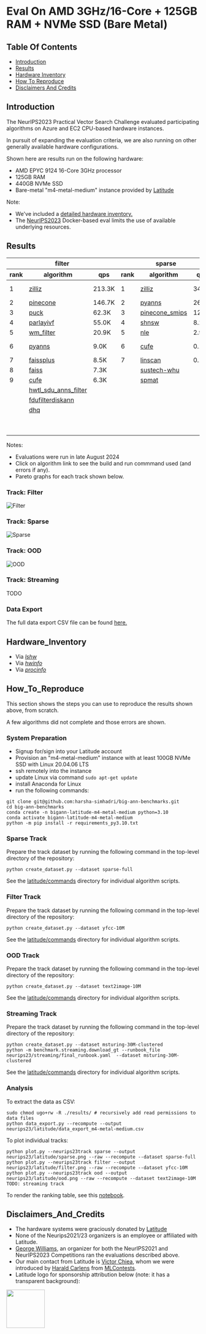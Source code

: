 
# Eval On AMD 3GHz/16-Core + 125GB RAM + NVMe SSD (Bare Metal)

## Table Of Contents

- [Introduction](#introduction)  
- [Results](#results) 
- [Hardware Inventory](#hardware_inventory)
- [How To Reproduce](#how_to_reproduce)
- [Disclaimers And Credits](#disclaimers_and_credits)  

## Introduction

The NeurIPS2023 Practical Vector Search Challenge evaluated participating algorithms on Azure and EC2 CPU-based hardware instances.

In pursuit of expanding the evaluation criteria, we are also running on other generally available hardware configurations.

Shown here are results run on the following hardware:
* AMD EPYC 9124 16-Core 3GHz processor
* 125GB RAM 
* 440GB NVMe SSD
* Bare-metal "m4-metal-medium" instance provided by [Latitude](https://www.latitude.sh/) 

Note:
* We've included a [detailed hardware inventory.](#hardware_inventory)
* The [NeurIPS2023](README.md) Docker-based eval limits the use of available underlying resources.

## Results
<table id="T_f1f4d">
  <thead>
    <tr>
      <th id="T_f1f4d_level0_col0" class="col_heading level0 col0" colspan="3">filter</th>
      <th id="T_f1f4d_level0_col3" class="col_heading level0 col3" colspan="3">sparse</th>
      <th id="T_f1f4d_level0_col6" class="col_heading level0 col6" colspan="3">ood</th>
    </tr>
    <tr>
      <th id="T_f1f4d_level1_col0" class="col_heading level1 col0" >rank</th>
      <th id="T_f1f4d_level1_col1" class="col_heading level1 col1" >algorithm</th>
      <th id="T_f1f4d_level1_col2" class="col_heading level1 col2" >qps</th>
      <th id="T_f1f4d_level1_col3" class="col_heading level1 col3" >rank</th>
      <th id="T_f1f4d_level1_col4" class="col_heading level1 col4" >algorithm</th>
      <th id="T_f1f4d_level1_col5" class="col_heading level1 col5" >qps</th>
      <th id="T_f1f4d_level1_col6" class="col_heading level1 col6" >rank</th>
      <th id="T_f1f4d_level1_col7" class="col_heading level1 col7" >algorithm</th>
      <th id="T_f1f4d_level1_col8" class="col_heading level1 col8" >qps</th>
    </tr>
  </thead>
  <tbody>
    <tr>
      <td id="T_f1f4d_row0_col0" class="data row0 col0" >1</td>
      <td id="T_f1f4d_row0_col1" class="data row0 col1" ><a href="latitude/commands/filter__zilliz.sh"><div style="height:100%;width:100%">zilliz</div></a></td>
      <td id="T_f1f4d_row0_col2" class="data row0 col2" >               213.3K</td>
      <td id="T_f1f4d_row0_col3" class="data row0 col3" >1</td>
      <td id="T_f1f4d_row0_col4" class="data row0 col4" ><a href="latitude/commands/sparse__zilliz.sh"><div style="height:100%;width:100%">zilliz</div></a></td>
      <td id="T_f1f4d_row0_col5" class="data row0 col5" >                34.8K</td>
      <td id="T_f1f4d_row0_col6" class="data row0 col6" >1</td>
      <td id="T_f1f4d_row0_col7" class="data row0 col7" ><a href="latitude/commands/ood__pinecone-ood.sh"><div style="height:100%;width:100%">pinecone-ood</div></a></td>
      <td id="T_f1f4d_row0_col8" class="data row0 col8" >                76.9K</td>
    </tr>
    <tr>
      <td id="T_f1f4d_row1_col0" class="data row1 col0" >2</td>
      <td id="T_f1f4d_row1_col1" class="data row1 col1" ><a href="latitude/commands/filter__pinecone.sh"><div style="height:100%;width:100%">pinecone</div></a></td>
      <td id="T_f1f4d_row1_col2" class="data row1 col2" >               146.7K</td>
      <td id="T_f1f4d_row1_col3" class="data row1 col3" >2</td>
      <td id="T_f1f4d_row1_col4" class="data row1 col4" ><a href="latitude/commands/sparse__pyanns.sh"><div style="height:100%;width:100%">pyanns</div></a></td>
      <td id="T_f1f4d_row1_col5" class="data row1 col5" >                26.9K</td>
      <td id="T_f1f4d_row1_col6" class="data row1 col6" >2</td>
      <td id="T_f1f4d_row1_col7" class="data row1 col7" ><a href="latitude/commands/ood__zilliz.sh"><div style="height:100%;width:100%">zilliz</div></a></td>
      <td id="T_f1f4d_row1_col8" class="data row1 col8" >                73.5K</td>
    </tr>
    <tr>
      <td id="T_f1f4d_row2_col0" class="data row2 col0" >3</td>
      <td id="T_f1f4d_row2_col1" class="data row2 col1" ><a href="latitude/commands/filter__puck.sh"><div style="height:100%;width:100%">puck</div></a></td>
      <td id="T_f1f4d_row2_col2" class="data row2 col2" >                62.3K</td>
      <td id="T_f1f4d_row2_col3" class="data row2 col3" >3</td>
      <td id="T_f1f4d_row2_col4" class="data row2 col4" ><a href="latitude/commands/sparse__pinecone_smips.sh"><div style="height:100%;width:100%">pinecone_smips</div></a></td>
      <td id="T_f1f4d_row2_col5" class="data row2 col5" >                12.0K</td>
      <td id="T_f1f4d_row2_col6" class="data row2 col6" >3</td>
      <td id="T_f1f4d_row2_col7" class="data row2 col7" ><a href="latitude/commands/ood__pyanns.sh"><div style="height:100%;width:100%">pyanns</div></a></td>
      <td id="T_f1f4d_row2_col8" class="data row2 col8" >                55.5K</td>
    </tr>
    <tr>
      <td id="T_f1f4d_row3_col0" class="data row3 col0" >4</td>
      <td id="T_f1f4d_row3_col1" class="data row3 col1" ><a href="latitude/commands/filter__parlayivf.sh"><div style="height:100%;width:100%">parlayivf</div></a></td>
      <td id="T_f1f4d_row3_col2" class="data row3 col2" >                55.0K</td>
      <td id="T_f1f4d_row3_col3" class="data row3 col3" >4</td>
      <td id="T_f1f4d_row3_col4" class="data row3 col4" ><a href="latitude/commands/sparse__shnsw.sh"><div style="height:100%;width:100%">shnsw</div></a></td>
      <td id="T_f1f4d_row3_col5" class="data row3 col5" >                 8.2K</td>
      <td id="T_f1f4d_row3_col6" class="data row3 col6" >4</td>
      <td id="T_f1f4d_row3_col7" class="data row3 col7" ><a href="latitude/commands/ood__scann.sh"><div style="height:100%;width:100%">scann</div></a></td>
      <td id="T_f1f4d_row3_col8" class="data row3 col8" >                32.3K</td>
    </tr>
    <tr>
      <td id="T_f1f4d_row4_col0" class="data row4 col0" >5</td>
      <td id="T_f1f4d_row4_col1" class="data row4 col1" ><a href="latitude/commands/filter__wm_filter.sh"><div style="height:100%;width:100%">wm_filter</div></a></td>
      <td id="T_f1f4d_row4_col2" class="data row4 col2" >                20.9K</td>
      <td id="T_f1f4d_row4_col3" class="data row4 col3" >5</td>
      <td id="T_f1f4d_row4_col4" class="data row4 col4" ><a href="latitude/commands/sparse__nle.sh"><div style="height:100%;width:100%">nle</div></a></td>
      <td id="T_f1f4d_row4_col5" class="data row4 col5" >                 2.9K</td>
      <td id="T_f1f4d_row4_col6" class="data row4 col6" >5</td>
      <td id="T_f1f4d_row4_col7" class="data row4 col7" ><a href="latitude/commands/ood__sustech-ood.sh"><div style="height:100%;width:100%">sustech-ood</div></a></td>
      <td id="T_f1f4d_row4_col8" class="data row4 col8" >                28.5K</td>
    </tr>
    <tr>
      <td id="T_f1f4d_row5_col0" class="data row5 col0" >6</td>
      <td id="T_f1f4d_row5_col1" class="data row5 col1" ><a href="latitude/commands/filter__pyanns.sh"><div style="height:100%;width:100%">pyanns</div></a></td>
      <td id="T_f1f4d_row5_col2" class="data row5 col2" >                 9.0K</td>
      <td id="T_f1f4d_row5_col3" class="data row5 col3" >6</td>
      <td id="T_f1f4d_row5_col4" class="data row5 col4" ><a href="latitude/commands/sparse__cufe.sh"><div style="height:100%;width:100%">cufe</div></a></td>
      <td id="T_f1f4d_row5_col5" class="data row5 col5" >                 0.1K</td>
      <td id="T_f1f4d_row5_col6" class="data row5 col6" >6</td>
      <td id="T_f1f4d_row5_col7" class="data row5 col7" ><a href="latitude/commands/ood__mysteryann-dif.sh"><div style="height:100%;width:100%">mysteryann-dif</div></a></td>
      <td id="T_f1f4d_row5_col8" class="data row5 col8" >                27.9K</td>
    </tr>
    <tr>
      <td id="T_f1f4d_row6_col0" class="data row6 col0" >7</td>
      <td id="T_f1f4d_row6_col1" class="data row6 col1" ><a href="latitude/commands/filter__faissplus.sh"><div style="height:100%;width:100%">faissplus</div></a></td>
      <td id="T_f1f4d_row6_col2" class="data row6 col2" >                 8.5K</td>
      <td id="T_f1f4d_row6_col3" class="data row6 col3" >7</td>
      <td id="T_f1f4d_row6_col4" class="data row6 col4" ><a href="latitude/commands/sparse__linscan.sh"><div style="height:100%;width:100%">linscan</div></a></td>
      <td id="T_f1f4d_row6_col5" class="data row6 col5" >                 0.1K</td>
      <td id="T_f1f4d_row6_col6" class="data row6 col6" >7</td>
      <td id="T_f1f4d_row6_col7" class="data row6 col7" ><a href="latitude/commands/ood__mysteryann.sh"><div style="height:100%;width:100%">mysteryann</div></a></td>
      <td id="T_f1f4d_row6_col8" class="data row6 col8" >                26.6K</td>
    </tr>
    <tr>
      <td id="T_f1f4d_row7_col0" class="data row7 col0" >8</td>
      <td id="T_f1f4d_row7_col1" class="data row7 col1" ><a href="latitude/commands/filter__faiss.sh"><div style="height:100%;width:100%">faiss</div></a></td>
      <td id="T_f1f4d_row7_col2" class="data row7 col2" >                 7.3K</td>
      <td id="T_f1f4d_row7_col3" class="data row7 col3" ><NA></td>
      <td id="T_f1f4d_row7_col4" class="data row7 col4" ><a href="latitude/commands/sparse__sustech-whu.sh"><div style="height:100%;width:100%">sustech-whu</div></a></td>
      <td id="T_f1f4d_row7_col5" class="data row7 col5" ></td>
      <td id="T_f1f4d_row7_col6" class="data row7 col6" >8</td>
      <td id="T_f1f4d_row7_col7" class="data row7 col7" ><a href="latitude/commands/ood__vamana.sh"><div style="height:100%;width:100%">vamana</div></a></td>
      <td id="T_f1f4d_row7_col8" class="data row7 col8" >                20.0K</td>
    </tr>
    <tr>
      <td id="T_f1f4d_row8_col0" class="data row8 col0" >9</td>
      <td id="T_f1f4d_row8_col1" class="data row8 col1" ><a href="latitude/commands/filter__cufe.sh"><div style="height:100%;width:100%">cufe</div></a></td>
      <td id="T_f1f4d_row8_col2" class="data row8 col2" >                 6.3K</td>
      <td id="T_f1f4d_row8_col3" class="data row8 col3" ><NA></td>
      <td id="T_f1f4d_row8_col4" class="data row8 col4" ><a href="latitude/commands/sparse__spmat.sh"><div style="height:100%;width:100%">spmat</div></a></td>
      <td id="T_f1f4d_row8_col5" class="data row8 col5" ></td>
      <td id="T_f1f4d_row8_col6" class="data row8 col6" >9</td>
      <td id="T_f1f4d_row8_col7" class="data row8 col7" ><a href="latitude/commands/ood__puck.sh"><div style="height:100%;width:100%">puck</div></a></td>
      <td id="T_f1f4d_row8_col8" class="data row8 col8" >                19.0K</td>
    </tr>
    <tr>
      <td id="T_f1f4d_row9_col0" class="data row9 col0" ><NA></td>
      <td id="T_f1f4d_row9_col1" class="data row9 col1" ><a href="latitude/commands/filter__hwtl_sdu_anns_filter.sh"><div style="height:100%;width:100%">hwtl_sdu_anns_filter</div></a></td>
      <td id="T_f1f4d_row9_col2" class="data row9 col2" ></td>
      <td id="T_f1f4d_row9_col3" class="data row9 col3" ><NA></td>
      <td id="T_f1f4d_row9_col4" class="data row9 col4" ></td>
      <td id="T_f1f4d_row9_col5" class="data row9 col5" ></td>
      <td id="T_f1f4d_row9_col6" class="data row9 col6" >10</td>
      <td id="T_f1f4d_row9_col7" class="data row9 col7" ><a href="latitude/commands/ood__ngt.sh"><div style="height:100%;width:100%">ngt</div></a></td>
      <td id="T_f1f4d_row9_col8" class="data row9 col8" >                11.9K</td>
    </tr>
    <tr>
      <td id="T_f1f4d_row10_col0" class="data row10 col0" ><NA></td>
      <td id="T_f1f4d_row10_col1" class="data row10 col1" ><a href="latitude/commands/filter__fdufilterdiskann.sh"><div style="height:100%;width:100%">fdufilterdiskann</div></a></td>
      <td id="T_f1f4d_row10_col2" class="data row10 col2" ></td>
      <td id="T_f1f4d_row10_col3" class="data row10 col3" ><NA></td>
      <td id="T_f1f4d_row10_col4" class="data row10 col4" ></td>
      <td id="T_f1f4d_row10_col5" class="data row10 col5" ></td>
      <td id="T_f1f4d_row10_col6" class="data row10 col6" >11</td>
      <td id="T_f1f4d_row10_col7" class="data row10 col7" ><a href="latitude/commands/ood__epsearch.sh"><div style="height:100%;width:100%">epsearch</div></a></td>
      <td id="T_f1f4d_row10_col8" class="data row10 col8" >                 7.7K</td>
    </tr>
    <tr>
      <td id="T_f1f4d_row11_col0" class="data row11 col0" ><NA></td>
      <td id="T_f1f4d_row11_col1" class="data row11 col1" ><a href="latitude/commands/filter__dhq.sh"><div style="height:100%;width:100%">dhq</div></a></td>
      <td id="T_f1f4d_row11_col2" class="data row11 col2" ></td>
      <td id="T_f1f4d_row11_col3" class="data row11 col3" ><NA></td>
      <td id="T_f1f4d_row11_col4" class="data row11 col4" ></td>
      <td id="T_f1f4d_row11_col5" class="data row11 col5" ></td>
      <td id="T_f1f4d_row11_col6" class="data row11 col6" >12</td>
      <td id="T_f1f4d_row11_col7" class="data row11 col7" ><a href="latitude/commands/ood__diskann.sh"><div style="height:100%;width:100%">diskann</div></a></td>
      <td id="T_f1f4d_row11_col8" class="data row11 col8" >                 6.4K</td>
    </tr>
    <tr>
      <td id="T_f1f4d_row12_col0" class="data row12 col0" ><NA></td>
      <td id="T_f1f4d_row12_col1" class="data row12 col1" ></td>
      <td id="T_f1f4d_row12_col2" class="data row12 col2" ></td>
      <td id="T_f1f4d_row12_col3" class="data row12 col3" ><NA></td>
      <td id="T_f1f4d_row12_col4" class="data row12 col4" ></td>
      <td id="T_f1f4d_row12_col5" class="data row12 col5" ></td>
      <td id="T_f1f4d_row12_col6" class="data row12 col6" >13</td>
      <td id="T_f1f4d_row12_col7" class="data row12 col7" ><a href="latitude/commands/ood__cufe.sh"><div style="height:100%;width:100%">cufe</div></a></td>
      <td id="T_f1f4d_row12_col8" class="data row12 col8" >                 5.4K</td>
    </tr>
    <tr>
      <td id="T_f1f4d_row13_col0" class="data row13 col0" ><NA></td>
      <td id="T_f1f4d_row13_col1" class="data row13 col1" ></td>
      <td id="T_f1f4d_row13_col2" class="data row13 col2" ></td>
      <td id="T_f1f4d_row13_col3" class="data row13 col3" ><NA></td>
      <td id="T_f1f4d_row13_col4" class="data row13 col4" ></td>
      <td id="T_f1f4d_row13_col5" class="data row13 col5" ></td>
      <td id="T_f1f4d_row13_col6" class="data row13 col6" ><NA></td>
      <td id="T_f1f4d_row13_col7" class="data row13 col7" ><a href="latitude/commands/ood__puck-fizz.sh"><div style="height:100%;width:100%">puck-fizz</div></a></td>
      <td id="T_f1f4d_row13_col8" class="data row13 col8" ></td>
    </tr>
  </tbody>
</table>
 

Notes:
* Evaluations were run in late August 2024
* Click on algorithm link to see the build and run commmand used (and errors if any).
* Pareto graphs for each track shown below.

### Track: Filter

![Filter](latitude/filter.png)

### Track: Sparse

![Sparse](latitude/sparse.png)

### Track: OOD

![OOD](latitude/ood.png)

### Track: Streaming

TODO

### Data Export

The full data export CSV file can be found [here.](latitude/data_export_m4-metal-medium.csv)

## Hardware_Inventory

* Via [*lshw*](latitude/m4-metal-medium-lshw.txt)
* Via [*hwinfo*](latitude/m4-metal-medium-hwinfo.txt)
* Via [*procinfo*](latitude/m4-metal-medium-procinfo.txt)

## How_To_Reproduce

This section shows the steps you can use to reproduce the results shown above, from scratch.

A few algorithms did not complete and those errors are shown.

### System Preparation

* Signup for/sign into your Latitude account 
* Provision an "m4-metal-medium" instance with at least 100GB NVMe SSD with Linux 20.04.06 LTS
* ssh remotely into the instance
* update Linux via command ```sudo apt-get update```
* install Anaconda for Linux
* run the following commands:
```
git clone git@github.com:harsha-simhadri/big-ann-benchmarks.git
cd big-ann-benchmarks
conda create -n bigann-latitude-m4-metal-medium python=3.10
conda activate bigann-latitude-m4-metal-medium
python -m pip install -r requirements_py3.10.txt 
```

### Sparse Track

Prepare the track dataset by running the following command in the top-level directory of the repository:
```
python create_dataset.py --dataset sparse-full
```

See the [latitude/commands](latitude/commands) directory for individual algorithm scripts.

### Filter Track

Prepare the track dataset by running the following command in the top-level directory of the repository:
```
python create_dataset.py --dataset yfcc-10M
```

See the [latitude/commands](latitude/commands) directory for individual algorithm scripts.

### OOD Track

Prepare the track dataset by running the following command in the top-level directory of the repository:
```
python create_dataset.py --dataset text2image-10M 
```
See the [latitude/commands](latitude/commands) directory for individual algorithm scripts.

### Streaming Track

Prepare the track dataset by running the following command in the top-level directory of the repository:
```
python create_dataset.py --dataset msturing-30M-clustered
python -m benchmark.streaming.download_gt --runbook_file neurips23/streaming/final_runbook.yaml  --dataset msturing-30M-clustered
```

See the [latitude/commands](latitude/commands) directory for individual algorithm scripts.

### Analysis

To extract the data as CSV:
```
sudo chmod ugo+rw -R ./results/ # recursively add read permissions to data files
python data_export.py --recompute --output neurips23/latitude/data_export_m4-metal-medium.csv
```

To plot individual tracks:
```
python plot.py --neurips23track sparse --output neurips23/latitude/sparse.png --raw --recompute --dataset sparse-full
python plot.py --neurips23track filter --output neurips23/latitude/filter.png --raw --recompute --dataset yfcc-10M
python plot.py --neurips23track ood --output neurips23/latitude/ood.png --raw --recompute --dataset text2image-10M
TODO: streaming track
```

To render the ranking table, see this [notebook](latitude/analysis.ipynb).

## Disclaimers_And_Credits

* The hardware systems were graciously donated by [Latitude](https://www.latitude.sh/)
* None of the Neurips2021/23 organizers is an employee or affiliated with Latitude.
* [George Williams](https://github.com/sourcesync), an organizer for both the NeurIPS2021 and NeurIPS2023 Competitions ran the evaluations described above.
* Our main contact from Latitude is [Victor Chiea](victor.chiea@latitude.sh), whom we were introduced by [Harald Carlens](harald@mlcontests.com) from [MLContests](https://mlcontests.com/).
* Latitude logo for sponsorship attribution below (note: it has a transparent background):
<img src="latitude/latitude_logo.png" height="100px">
